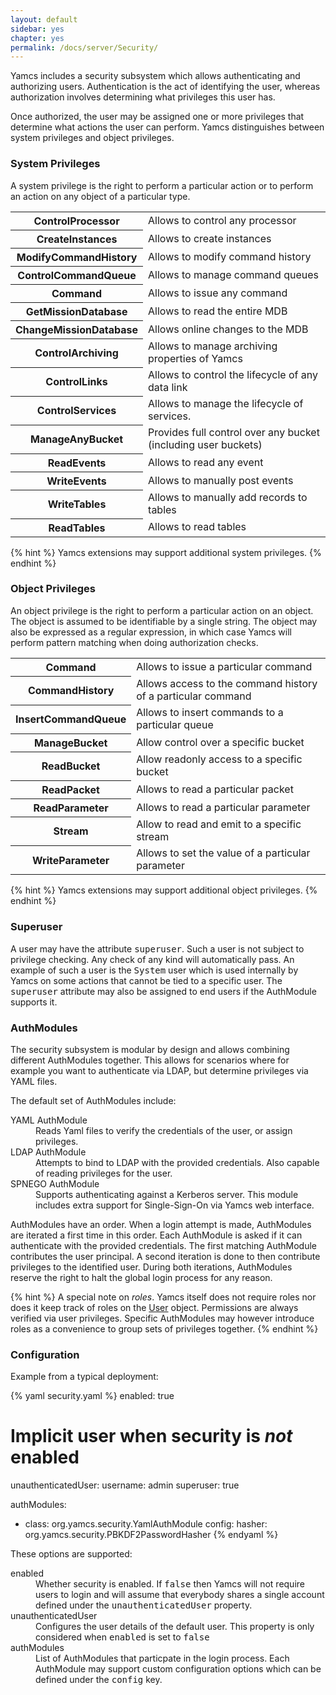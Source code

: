 ```yaml
---
layout: default
sidebar: yes
chapter: yes
permalink: /docs/server/Security/
---
```


Yamcs includes a security subsystem which allows authenticating and authorizing users. Authentication is the act of identifying the user, whereas authorization involves determining what privileges this user has.

Once authorized, the user may be assigned one or more privileges that determine what actions the user can perform. Yamcs distinguishes between system privileges and object privileges.

### System Privileges
A system privilege is the right to perform a particular action or to perform an action on any object of a particular type.

<table class="inline">
  <tr>
    <th class="code">ControlProcessor</th>
    <td>Allows to control any processor</td>
  </tr>
  <tr>
    <th class="code">CreateInstances</th>
    <td>Allows to create instances</td>
  </tr>
  <tr>
    <th class="code">ModifyCommandHistory</th>
    <td>Allows to modify command history</td>
  </tr>
  <tr>
    <th class="code">ControlCommandQueue</th>
    <td>Allows to manage command queues</td>
  </tr>
  <tr>
    <th class="code">Command</th>
    <td>Allows to issue any command</td>
  </tr>
  <tr>
    <th class="code">GetMissionDatabase</th>
    <td>Allows to read the entire MDB</td>
  </tr>
  <tr>
    <th class="code">ChangeMissionDatabase</th>
    <td>Allows online changes to the MDB</td>
  </tr>
  <tr>
    <th class="code">ControlArchiving</th>
    <td>Allows to manage archiving properties of Yamcs</td>
  </tr>
  <tr>
    <th class="code">ControlLinks</th>
    <td>Allows to control the lifecycle of any data link</td>
  </tr>
  <tr>
    <th class="code">ControlServices</th>
    <td>Allows to manage the lifecycle of services.</td>
  </tr>
  <tr>
    <th class="code">ManageAnyBucket</th>
    <td>Provides full control over any bucket (including user buckets)</td>
  </tr>
  <tr>
    <th class="code">ReadEvents</th>
    <td>Allows to read any event</td>
  </tr>
  <tr>
    <th class="code">WriteEvents</th>
    <td>Allows to manually post events</td>
  </tr>
  <tr>
    <th class="code">WriteTables</th>
    <td>Allows to manually add records to tables</td>
  </tr>
  <tr>
    <th class="code">ReadTables</th>
    <td>Allows to read tables</td>
  </tr>
</table>

{% hint %}
	Yamcs extensions may support additional system privileges.
{% endhint %}

### Object Privileges
An object privilege is the right to perform a particular action on an object. The object is assumed to be identifiable by a single string. The object may also be expressed as a regular expression, in which case Yamcs will perform pattern matching when doing authorization checks.

<table class="inline">
  <tr>
    <th class="code">Command</th>
    <td>Allows to issue a particular command</td>
  </tr>
  <tr>
    <th class="code">CommandHistory</th>
    <td>Allows access to the command history of a particular command</td>
  </tr>
  <tr>
    <th class="code">InsertCommandQueue</th>
    <td>Allows to insert commands to a particular queue</td>
  </tr>
  <tr>
    <th class="code">ManageBucket</th>
    <td>Allow control over a specific bucket</td>
  </tr>
  <tr>
    <th class="code">ReadBucket</th>
    <td>Allow readonly access to a specific bucket</td>
  </tr>
  <tr>
    <th class="code">ReadPacket</th>
    <td>Allows to read a particular packet</td>
  </tr>
  <tr>
    <th class="code">ReadParameter</th>
    <td>Allows to read a particular parameter</td>
  </tr>
  <tr>
    <th class="code">Stream</th>
    <td>Allow to read and emit to a specific stream</td>
  </tr>
  <tr>
    <th class="code">WriteParameter</th>
    <td>Allows to set the value of a particular parameter</td>
  </tr>
</table>

{% hint %}
	Yamcs extensions may support additional object privileges.
{% endhint %}

### Superuser
A user may have the attribute <tt>superuser</tt>. Such a user is not subject to privilege checking. Any check of any kind will automatically pass. An example of such a user is the <tt>System</tt> user which is used internally by Yamcs on some actions that cannot be tied to a specific user. The <tt>superuser</tt> attribute may also be assigned to end users if the AuthModule supports it.

### AuthModules
The security subsystem is modular by design and allows combining different AuthModules together. This allows for scenarios where for example you want to authenticate via LDAP, but determine privileges via YAML files.

The default set of AuthModules include:

<dl>
  <dt>YAML AuthModule</dt>
  <dd>
    Reads Yaml files to verify the credentials of the user, or assign privileges.
  </dd>
  <dt>LDAP AuthModule</dt>
  <dd>
    Attempts to bind to LDAP with the provided credentials. Also capable of reading privileges for the user.
  </dd>
  <dt>SPNEGO AuthModule</dt>
  <dd>
    Supports authenticating against a Kerberos server. This module includes extra support for Single-Sign-On via Yamcs web interface.
  </dd>
</dl>

AuthModules have an order. When a login attempt is made, AuthModules are iterated a first time in this order. Each AuthModule is asked if it can authenticate with the provided credentials. The first matching AuthModule contributes the user principal. A second iteration is done to then contribute privileges to the identified user. During both iterations, AuthModules reserve the right to halt the global login process for any reason.

{% hint %}
  A special note on <i>roles</i>. Yamcs itself does not require roles nor does it keep track of roles on the [User](https://www.yamcs.org/yamcs/javadoc/index.html?org/yamcs/security/User.html) object. Permissions are always verified via user privileges. Specific AuthModules may however introduce roles as a convenience to group sets of privileges together.
{% endhint %}

### Configuration

Example from a typical deployment:

{% yaml security.yaml %}
enabled: true

# Implicit user when security is _not_ enabled
unauthenticatedUser:
  username: admin
  superuser: true

authModules:
  - class: org.yamcs.security.YamlAuthModule
    config:
      hasher: org.yamcs.security.PBKDF2PasswordHasher
{% endyaml %}

These options are supported:

<dl>
  <dt>enabled</dt>
  <dd>Whether security is enabled. If <tt>false</tt> then Yamcs will not require users to login and will assume that everybody shares a single account defined under the <tt>unauthenticatedUser</tt> property.</dd>

  <dt>unauthenticatedUser</dt>
  <dd>Configures the user details of the default user. This property is only considered when <tt>enabled</tt> is set to <tt>false</tt></dd>

  <dt>authModules</dt>
  <dd>List of AuthModules that particpate in the login process. Each AuthModule may support custom configuration options which can be defined under the <tt>config</tt> key.</dd>
</dl>
